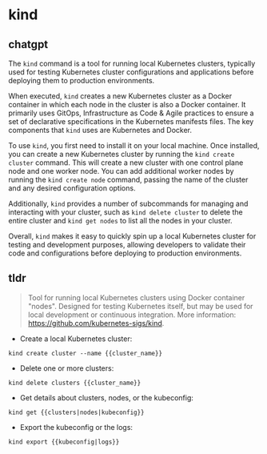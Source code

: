 # kind 
## chatgpt 
The `kind` command is a tool for running local Kubernetes clusters, typically used for testing Kubernetes cluster configurations and applications before deploying them to production environments. 

When executed, `kind` creates a new Kubernetes cluster as a Docker container in which each node in the cluster is also a Docker container. It primarily uses GitOps, Infrastructure as Code & Agile practices to ensure a set of declarative specifications in the Kubernetes manifests files. The key components that `kind` uses are Kubernetes and Docker.

To use `kind`, you first need to install it on your local machine. Once installed, you can create a new Kubernetes cluster by running the `kind create cluster` command. This will create a new cluster with one control plane node and one worker node. You can add additional worker nodes by running the `kind create node` command, passing the name of the cluster and any desired configuration options.

Additionally, `kind` provides a number of subcommands for managing and interacting with your cluster, such as `kind delete cluster` to delete the entire cluster and `kind get nodes` to list all the nodes in your cluster.

Overall, `kind` makes it easy to quickly spin up a local Kubernetes cluster for testing and development purposes, allowing developers to validate their code and configurations before deploying to production environments. 

## tldr 
 
> Tool for running local Kubernetes clusters using Docker container "nodes".
> Designed for testing Kubernetes itself, but may be used for local development or continuous integration.
> More information: <https://github.com/kubernetes-sigs/kind>.

- Create a local Kubernetes cluster:

`kind create cluster --name {{cluster_name}}`

- Delete one or more clusters:

`kind delete clusters {{cluster_name}}`

- Get details about clusters, nodes, or the kubeconfig:

`kind get {{clusters|nodes|kubeconfig}}`

- Export the kubeconfig or the logs:

`kind export {{kubeconfig|logs}}`
